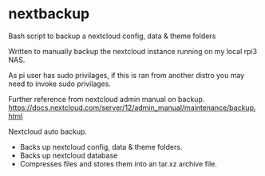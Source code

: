 # nextbackup
Bash script to backup a nextcloud config, data &amp; theme folders

Written to manually backup the nextcloud instance running on my local rpi3 NAS.

As pi user has sudo privilages, if this is ran from another distro
you may need to invoke sudo privilages.

Further reference from nextcloud admin manual on backup.
https://docs.nextcloud.com/server/12/admin_manual/maintenance/backup.html

Nextcloud auto backup.
 * Backs up nextcloud config, data & theme folders.
 * Backs up nextcloud database
 * Compresses files and stores them into an tar.xz archive file.
